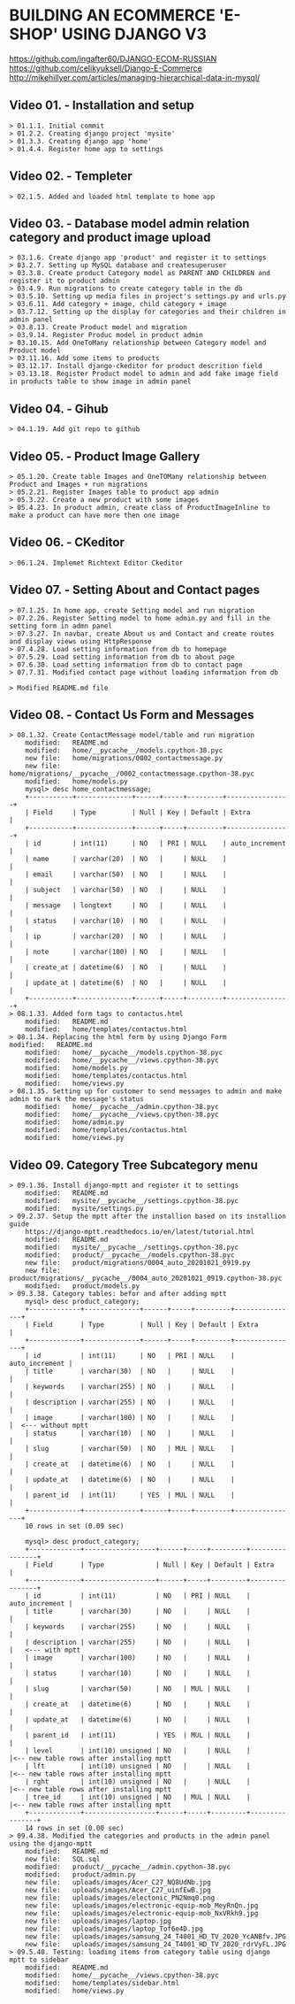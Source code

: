 # BUILDING AN ECOMMERCE 'E-SHOP' USING DJANGO V3
https://github.com/ingafter60/DJANGO-ECOM-RUSSIAN
https://github.com/celikyuksell/Django-E-Commerce
http://mikehillyer.com/articles/managing-hierarchical-data-in-mysql/
## Video 01. - Installation and setup

	> 01.1.1. Initial commit
	> 01.2.2. Creating django project 'mysite' 
	> 01.3.3. Creating django app 'home' 
	> 01.4.4. Register home app to settings

## Video 02. - Templeter

	> 02.1.5. Added and loaded html template to home app

## Video 03. - Database model admin relation category and product image upload

	> 03.1.6. Create django app 'product' and register it to settings 
	> 03.2.7. Setting up MySQL database and createsuperuser
	> 03.3.8. Create product Category model as PARENT AND CHILDREN and register it to product admin
	> 03.4.9. Run migrations to create category table in the db 
	> 03.5.10. Setting up media files in project's settings.py and urls.py
	> 03.6.11. Add category + image, child category + image
	> 03.7.12. Setting up the display for categories and their children in admin panel
	> 03.8.13. Create Product model and migration
	> 03.9.14. Register Produc model in product admin
	> 03.10.15. Add OneToMany relationship between Category model and Product model
	> 03.11.16. Add some items to products
	> 03.12.17. Install django-ckeditor for product descrition field
	> 03.13.18. Register Product model to admin and add fake image field in products table to show image in admin panel

## Video 04. - Gihub

	> 04.1.19. Add git repo to github

## Video 05. - Product Image Gallery

	> 05.1.20. Create table Images and OneTOMany relationship between Product and Images + run migrations
	> 05.2.21. Register Images table to product app admin 
	> 05.3.22. Create a new product with some images
	> 05.4.23. In product admin, create class of ProductImageInline to make a product can have more then one image

## Video 06. - CKeditor

	> 06.1.24. Implemet Richtext Editor Ckeditor

## Video 07. - Setting About and Contact pages

	> 07.1.25. In home app, create Setting model and run migration
	> 07.2.26. Register Setting model to home admin.py and fill in the setting form in admn panel
	> 07.3.27. In navbar, create About us and Contact and create routes and display views using HttpResponse
	> 07.4.28. Load setting information from db to homepage 
	> 07.5.29. Load setting information from db to about page
	> 07.6.30. Load setting information from db to contact page
	> 07.7.31. Modified contact page without loading information from db

	> Modified README.md file

## Video 08. - Contact Us Form and Messages

	> 08.1.32. Create ContactMessage model/table and run migration
		modified:   README.md
        modified:   home/__pycache__/models.cpython-38.pyc
        new file:   home/migrations/0002_contactmessage.py
        new file:   home/migrations/__pycache__/0002_contactmessage.cpython-38.pyc
        modified:   home/models.py
        mysql> desc home_contactmessage;
		+-----------+--------------+------+-----+---------+----------------+
		| Field     | Type         | Null | Key | Default | Extra          |
		+-----------+--------------+------+-----+---------+----------------+
		| id        | int(11)      | NO   | PRI | NULL    | auto_increment |
		| name      | varchar(20)  | NO   |     | NULL    |                |
		| email     | varchar(50)  | NO   |     | NULL    |                |
		| subject   | varchar(50)  | NO   |     | NULL    |                |
		| message   | longtext     | NO   |     | NULL    |                |
		| status    | varchar(10)  | NO   |     | NULL    |                |
		| ip        | varchar(20)  | NO   |     | NULL    |                |
		| note      | varchar(100) | NO   |     | NULL    |                |
		| create_at | datetime(6)  | NO   |     | NULL    |                |
		| update_at | datetime(6)  | NO   |     | NULL    |                |
		+-----------+--------------+------+-----+---------+----------------+
	> 08.1.33. Added form tags to contactus.html
		modified:   README.md
        modified:   home/templates/contactus.html
	> 08.1.34. Replacing the html form by using Django Form
	modified:   README.md
        modified:   home/__pycache__/models.cpython-38.pyc
        modified:   home/__pycache__/views.cpython-38.pyc
        modified:   home/models.py
        modified:   home/templates/contactus.html
        modified:   home/views.py
	> 08.1.35. Setting up for customer to send messages to admin and make admin to mark the message's status
		modified:   home/__pycache__/admin.cpython-38.pyc
        modified:   home/__pycache__/views.cpython-38.pyc
        modified:   home/admin.py
        modified:   home/templates/contactus.html
        modified:   home/views.py

## Video 09. Category Tree Subcategory menu

	> 09.1.36. Install django-mptt and register it to settings
        modified:   README.md
        modified:   mysite/__pycache__/settings.cpython-38.pyc
        modified:   mysite/settings.py
	> 09.2.37. Setup the mptt after the installion based on its installion guide
		https://django-mptt.readthedocs.io/en/latest/tutorial.html
        modified:   README.md
        modified:   mysite/__pycache__/settings.cpython-38.pyc
        modified:   product/__pycache__/models.cpython-38.pyc
        new file:   product/migrations/0004_auto_20201021_0919.py
        new file:   product/migrations/__pycache__/0004_auto_20201021_0919.cpython-38.pyc
        modified:   product/models.py		
    > 09.3.38. Category tables: befor and after adding mptt   
		mysql> desc product_category;                                                
		+-------------+--------------+------+-----+---------+----------------+       
		| Field       | Type         | Null | Key | Default | Extra          |       
		+-------------+--------------+------+-----+---------+----------------+       
		| id          | int(11)      | NO   | PRI | NULL    | auto_increment |       
		| title       | varchar(30)  | NO   |     | NULL    |                |       
		| keywords    | varchar(255) | NO   |     | NULL    |                |       
		| description | varchar(255) | NO   |     | NULL    |                |       
		| image       | varchar(100) | NO   |     | NULL    |                |  <--- without mptt     
		| status      | varchar(10)  | NO   |     | NULL    |                |       
		| slug        | varchar(50)  | NO   | MUL | NULL    |                |       
		| create_at   | datetime(6)  | NO   |     | NULL    |                |       
		| update_at   | datetime(6)  | NO   |     | NULL    |                |       
		| parent_id   | int(11)      | YES  | MUL | NULL    |                |       
		+-------------+--------------+------+-----+---------+----------------+       
		10 rows in set (0.09 sec)                                                    
		                                                                             
		mysql> desc product_category;                                                
		+-------------+------------------+------+-----+---------+----------------+   
		| Field       | Type             | Null | Key | Default | Extra          |   
		+-------------+------------------+------+-----+---------+----------------+   
		| id          | int(11)          | NO   | PRI | NULL    | auto_increment |   
		| title       | varchar(30)      | NO   |     | NULL    |                |   
		| keywords    | varchar(255)     | NO   |     | NULL    |                |   
		| description | varchar(255)     | NO   |     | NULL    |                |   <--- with mptt   
		| image       | varchar(100)     | NO   |     | NULL    |                |   
		| status      | varchar(10)      | NO   |     | NULL    |                |   
		| slug        | varchar(50)      | NO   | MUL | NULL    |                |   
		| create_at   | datetime(6)      | NO   |     | NULL    |                |   
		| update_at   | datetime(6)      | NO   |     | NULL    |                |   
		| parent_id   | int(11)          | YES  | MUL | NULL    |                |   
		| level       | int(10) unsigned | NO   |     | NULL    |                |<-- new table rows after installing mptt   
		| lft         | int(10) unsigned | NO   |     | NULL    |                |<-- new table rows after installing mptt   
		| rght        | int(10) unsigned | NO   |     | NULL    |                |<-- new table rows after installing mptt   
		| tree_id     | int(10) unsigned | NO   | MUL | NULL    |                |<-- new table rows after installing mptt   
		+-------------+------------------+------+-----+---------+----------------+   
		14 rows in set (0.00 sec)                                                    
    > 09.4.38. Modified the categories and products in the admin panel using the django-mptt
        modified:   README.md
        new file:   SQL.sql
        modified:   product/__pycache__/admin.cpython-38.pyc
        modified:   product/admin.py
        new file:   uploads/images/Acer_C27_NQ8UdNb.jpg
        new file:   uploads/images/Acer_C27_uinfEwB.jpg
        new file:   uploads/images/electonic_PN2Nmq0.png
        new file:   uploads/images/electronic-equip-mob_MeyRnQn.jpg
        new file:   uploads/images/electronic-equip-mob_NxVRkh9.jpg
        new file:   uploads/images/laptop.jpg
        new file:   uploads/images/laptop_Tof6e4D.jpg
        new file:   uploads/images/samsung_24_T4001_HD_TV_2020_YcANBfv.JPG
        new file:   uploads/images/samsung_24_T4001_HD_TV_2020_rdrVyFL.JPG
    > 09.5.40. Testing: loading items from category table using django mptt to sidebar
        modified:   README.md
        modified:   home/__pycache__/views.cpython-38.pyc
        modified:   home/templates/sidebar.html
        modified:   home/views.py


















